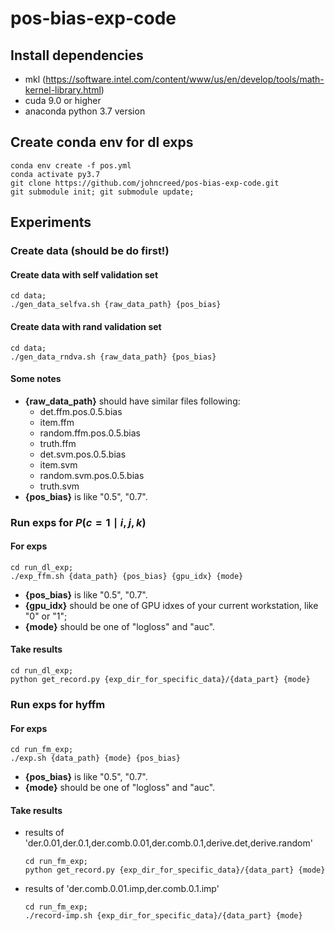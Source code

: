 # pos-bias-exp-code

## Install dependencies

- mkl (https://software.intel.com/content/www/us/en/develop/tools/math-kernel-library.html)
- cuda 9.0 or higher
- anaconda python 3.7 version

## Create conda env for dl exps

```shell
conda env create -f pos.yml
conda activate py3.7
git clone https://github.com/johncreed/pos-bias-exp-code.git
git submodule init; git submodule update;
```

## Experiments

### Create data (should be do first!)

#### Create data with self validation set

```shell
cd data;
./gen_data_selfva.sh {raw_data_path} {pos_bias}
```

#### Create data with rand validation set

```shell
cd data;
./gen_data_rndva.sh {raw_data_path} {pos_bias}
```

#### Some notes

- **{raw_data_path}** should have similar files following:
  - det.ffm.pos.0.5.bias  
  - item.ffm  
  - random.ffm.pos.0.5.bias  
  - truth.ffm
  - det.svm.pos.0.5.bias  
  - item.svm  
  - random.svm.pos.0.5.bias  
  - truth.svm
- **{pos_bias}** is like "0.5", "0.7".

### Run exps for $P(c=1 \mid i,j,k)$

#### For exps

```shell
cd run_dl_exp;
./exp_ffm.sh {data_path} {pos_bias} {gpu_idx} {mode}
```

- **{pos_bias}** is like "0.5", "0.7".
- **{gpu_idx}** should be one of GPU idxes of your current workstation, like "0" or "1";
- **{mode}** should be one of "logloss" and "auc".

#### Take results

```shell
cd run_dl_exp;
python get_record.py {exp_dir_for_specific_data}/{data_part} {mode}
```

### Run exps for hyffm

#### For exps

```shell
cd run_fm_exp;
./exp.sh {data_path} {mode} {pos_bias}
```

- **{pos_bias}** is like "0.5", "0.7".
- **{mode}** should be one of "logloss" and "auc".

#### Take results

- results of 'der.0.01,der.0.1,der.comb.0.01,der.comb.0.1,derive.det,derive.random'

    ```shell
    cd run_fm_exp;
    python get_record.py {exp_dir_for_specific_data}/{data_part} {mode}
    ```

- results of 'der.comb.0.01.imp,der.comb.0.1.imp'

    ```shell
    cd run_fm_exp;
    ./record-imp.sh {exp_dir_for_specific_data}/{data_part} {mode}
    ```

